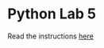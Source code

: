 # Python Lab 5
Read the instructions [here]("https://byucs180.atlassian.net/wiki/spaces/CF2/pages/295056/Python+Lab+5+Reverse+Words+in+a+String")